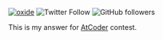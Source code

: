[![oxide](https://img.shields.io/endpoint?url=https%3A%2F%2Fatcoder-badges.now.sh%2Fapi%2Fatcoder%2Fjson%2Foxide)](https://atcoder.jp/users/oxide)
![Twitter Follow](https://img.shields.io/twitter/follow/yu_9824?style=social)
![GitHub followers](https://img.shields.io/github/followers/yu-9824?style=social)

This is my answer for [AtCoder](https://atcoder.jp) contest.